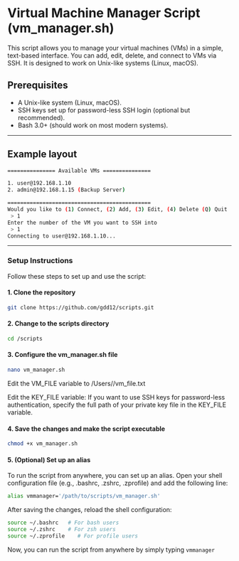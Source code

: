 # Virtual Machine Manager Script (vm_manager.sh)

This script allows you to manage your virtual machines (VMs) in a simple, text-based interface. You can add, edit, delete, and connect to VMs via SSH. It is designed to work on Unix-like systems (Linux, macOS).

## Prerequisites

- A Unix-like system (Linux, macOS).
- SSH keys set up for password-less SSH login (optional but recommended).
- Bash 3.0+ (should work on most modern systems).

---
## Example layout
```bash
=============== Available VMs ===============

1. user@192.168.1.10
2. admin@192.168.1.15 (Backup Server)

=============================================
Would you like to (1) Connect, (2) Add, (3) Edit, (4) Delete (Q) Quit
 > 1
Enter the number of the VM you want to SSH into
 > 1
Connecting to user@192.168.1.10...
```
---

### Setup Instructions

Follow these steps to set up and use the script:

#### 1. Clone the repository
```bash
git clone https://github.com/gdd12/scripts.git
```
#### 2. Change to the scripts directory
```bash
cd /scripts
```
#### 3. Configure the vm_manager.sh file
```bash
nano vm_manager.sh
```
Edit the VM_FILE variable to /Users/<your-user>/vm_file.txt

Edit the KEY_FILE variable: If you want to use SSH keys for password-less authentication, specify the full path of your private key file in the KEY_FILE variable.
#### 4. Save the changes and make the script executable
```bash
chmod +x vm_manager.sh
```

#### 5. (Optional) Set up an alias
To run the script from anywhere, you can set up an alias. Open your shell configuration file (e.g., .bashrc, .zshrc, .zprofile) and add the following line:
```bash
alias vmmanager='/path/to/scripts/vm_manager.sh'
```
After saving the changes, reload the shell configuration:
```bash
source ~/.bashrc   # For bash users
source ~/.zshrc    # For zsh users
source ~/.zprofile    # For profile users
```
Now, you can run the script from anywhere by simply typing ```vmmanager```
